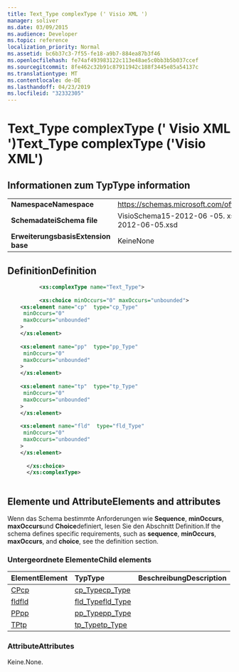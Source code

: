 ```yaml
---
title: Text_Type complexType (' Visio XML ')
manager: soliver
ms.date: 03/09/2015
ms.audience: Developer
ms.topic: reference
localization_priority: Normal
ms.assetid: bc6b37c3-7f55-fe18-a9b7-884ea87b3f46
ms.openlocfilehash: fe74af493983122c113e48ae5c0bb3b5b037ccef
ms.sourcegitcommit: 8fe462c32b91c87911942c188f3445e85a54137c
ms.translationtype: MT
ms.contentlocale: de-DE
ms.lasthandoff: 04/23/2019
ms.locfileid: "32332305"
---
```

# <a name="texttype-complextype-visio-xml"></a><span data-ttu-id="33056-102">Text_Type complexType (' Visio XML ')</span><span class="sxs-lookup"><span data-stu-id="33056-102">Text_Type complexType ('Visio XML')</span></span>

## <a name="type-information"></a><span data-ttu-id="33056-103">Informationen zum Typ</span><span class="sxs-lookup"><span data-stu-id="33056-103">Type information</span></span>

|||
|:-----|:-----|
|<span data-ttu-id="33056-104">**Namespace**</span><span class="sxs-lookup"><span data-stu-id="33056-104">**Namespace**</span></span> <br/> |https://schemas.microsoft.com/office/visio/2011/1/core  <br/> |
|<span data-ttu-id="33056-105">**Schemadatei**</span><span class="sxs-lookup"><span data-stu-id="33056-105">**Schema file**</span></span> <br/> |<span data-ttu-id="33056-106">VisioSchema15-2012-06 -05. xsd</span><span class="sxs-lookup"><span data-stu-id="33056-106">VisioSchema15-2012-06-05.xsd</span></span>  <br/> |
|<span data-ttu-id="33056-107">**Erweiterungsbasis**</span><span class="sxs-lookup"><span data-stu-id="33056-107">**Extension base**</span></span> <br/> |<span data-ttu-id="33056-108">Keine</span><span class="sxs-lookup"><span data-stu-id="33056-108">None</span></span>  <br/> |
   
## <a name="definition"></a><span data-ttu-id="33056-109">Definition</span><span class="sxs-lookup"><span data-stu-id="33056-109">Definition</span></span>

```XML
          <xs:complexType name="Text_Type">
          
          <xs:choice minOccurs="0" maxOccurs="unbounded">
    <xs:element name="cp"  type="cp_Type"
     minOccurs="0"
     maxOccurs="unbounded"
    >
    </xs:element>
    
    <xs:element name="pp"  type="pp_Type"
     minOccurs="0"
     maxOccurs="unbounded"
    >
    </xs:element>
    
    <xs:element name="tp"  type="tp_Type"
     minOccurs="0"
     maxOccurs="unbounded"
    >
    </xs:element>
    
    <xs:element name="fld"  type="fld_Type"
     minOccurs="0"
     maxOccurs="unbounded"
    >
    </xs:element>
    
      </xs:choice>
      </xs:complexType>
      
```

## <a name="elements-and-attributes"></a><span data-ttu-id="33056-110">Elemente und Attribute</span><span class="sxs-lookup"><span data-stu-id="33056-110">Elements and attributes</span></span>

<span data-ttu-id="33056-111">Wenn das Schema bestimmte Anforderungen wie **Sequence**, **minOccurs**, **maxOccurs**und **Choice**definiert, lesen Sie den Abschnitt Definition.</span><span class="sxs-lookup"><span data-stu-id="33056-111">If the schema defines specific requirements, such as **sequence**, **minOccurs**, **maxOccurs**, and **choice**, see the definition section.</span></span> 
  
### <a name="child-elements"></a><span data-ttu-id="33056-112">Untergeordnete Elemente</span><span class="sxs-lookup"><span data-stu-id="33056-112">Child elements</span></span>

|<span data-ttu-id="33056-113">**Element**</span><span class="sxs-lookup"><span data-stu-id="33056-113">**Element**</span></span>|<span data-ttu-id="33056-114">**Typ**</span><span class="sxs-lookup"><span data-stu-id="33056-114">**Type**</span></span>|<span data-ttu-id="33056-115">**Beschreibung**</span><span class="sxs-lookup"><span data-stu-id="33056-115">**Description**</span></span>|
|:-----|:-----|:-----|
|[<span data-ttu-id="33056-116">CP</span><span class="sxs-lookup"><span data-stu-id="33056-116">cp</span></span>](cp-element-text_type-complextypevisio-xml.md) <br/> |[<span data-ttu-id="33056-117">cp_Type</span><span class="sxs-lookup"><span data-stu-id="33056-117">cp_Type</span></span>](cp_type-complextypevisio-xml.md) <br/> ||
|[<span data-ttu-id="33056-118">fld</span><span class="sxs-lookup"><span data-stu-id="33056-118">fld</span></span>](fld-element-text_type-complextypevisio-xml.md) <br/> |[<span data-ttu-id="33056-119">fld_Type</span><span class="sxs-lookup"><span data-stu-id="33056-119">fld_Type</span></span>](fld_type-complextypevisio-xml.md) <br/> ||
|[<span data-ttu-id="33056-120">PP</span><span class="sxs-lookup"><span data-stu-id="33056-120">pp</span></span>](pp-element-text_type-complextypevisio-xml.md) <br/> |[<span data-ttu-id="33056-121">pp_Type</span><span class="sxs-lookup"><span data-stu-id="33056-121">pp_Type</span></span>](pp_type-complextypevisio-xml.md) <br/> ||
|[<span data-ttu-id="33056-122">TP</span><span class="sxs-lookup"><span data-stu-id="33056-122">tp</span></span>](tp-element-text_type-complextypevisio-xml.md) <br/> |[<span data-ttu-id="33056-123">tp_Type</span><span class="sxs-lookup"><span data-stu-id="33056-123">tp_Type</span></span>](tp_type-complextypevisio-xml.md) <br/> ||
   
### <a name="attributes"></a><span data-ttu-id="33056-124">Attribute</span><span class="sxs-lookup"><span data-stu-id="33056-124">Attributes</span></span>

<span data-ttu-id="33056-125">Keine.</span><span class="sxs-lookup"><span data-stu-id="33056-125">None.</span></span>
  

